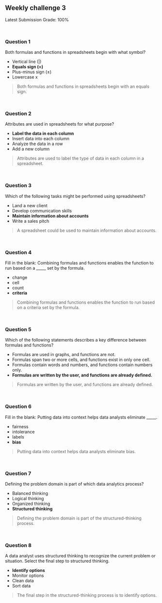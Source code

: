 ## Weekly challenge 3

Latest Submission Grade: 100%

&nbsp;

### Question 1

Both formulas and functions in spreadsheets begin with what symbol?

* Vertical line (|)
* **Equals sign (=)**
* Plus-minus sign (±)
* Lowercase x

> Both formulas and functions in spreadsheets begin with an equals sign. 

&nbsp;

### Question 2

Attributes are used in spreadsheets for what purpose?

* **Label the data in each column**
* Insert data into each column
* Analyze the data in a row
* Add a new column

> Attributes are used to label the type of data in each column in a spreadsheet.

&nbsp;

### Question 3

Which of the following tasks might be performed using spreadsheets? 

* Land a new client
* Develop communication skills
* **Maintain information about accounts**
* Write a sales pitch

> A spreadsheet could be used to maintain information about accounts.

&nbsp;

### Question 4

Fill in the blank: Combining formulas and functions enables the function to run based on a _____ set by the formula. 

* change
* cell
* count
* **criteria**

> Combining formulas and functions enables the function to run based on a criteria set by the formula.

&nbsp;

### Question 5

Which of the following statements describes a key difference between formulas and functions?

* Formulas are used in graphs, and functions are not.
* Formulas span two or more cells, and functions exist in only one cell.
* Formulas contain words and numbers, and functions contain numbers only.
* **Formulas are written by the user, and functions are already defined.**

> Formulas are written by the user, and functions are already defined.

&nbsp;

### Question 6

Fill in the blank: Putting data into context helps data analysts eliminate _____.

* fairness
* intolerance
* labels
* **bias**

> Putting data into context helps data analysts eliminate bias. 

&nbsp;

### Question 7

Defining the problem domain is part of which data analytics process?

* Balanced thinking
* Logical thinking
* Organized thinking
* **Structured thinking**

> Defining the problem domain is part of the structured-thinking process.

&nbsp;

### Question 8

A data analyst uses structured thinking to recognize the current problem or situation. Select the final step to structured thinking.

* **Identify options**
* Monitor options
* Clean data
* Sort data

> The final step in the structured-thinking process is to identify options.
